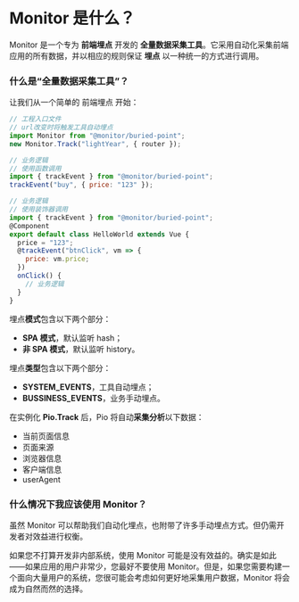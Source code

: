 # Monitor 是什么？

Monitor 是一个专为 **前端埋点** 开发的 **全量数据采集工具**。它采用自动化采集前端应用的所有数据，并以相应的规则保证 **埋点** 以一种统一的方式进行调用。

### 什么是“全量数据采集工具”？

让我们从一个简单的 前端埋点 开始：

```js
// 工程入口文件
// url改变时将触发工具自动埋点
import Monitor from "@monitor/buried-point";
new Monitor.Track("lightYear", { router });

// 业务逻辑
// 使用函数调用
import { trackEvent } from "@monitor/buried-point";
trackEvent("buy", { price: "123" });

// 业务逻辑
// 使用装饰器调用
import { trackEvent } from "@monitor/buried-point";
@Component
export default class HelloWorld extends Vue {
  price = "123";
  @trackEvent("btnClick", vm => {
    price: vm.price;
  })
  onClick() {
    // 业务逻辑
  }
}
```

埋点**模式**包含以下两个部分：

- **SPA 模式**，默认监听 hash；
- **非 SPA 模式**，默认监听 history。

埋点**类型**包含以下两个部分：

- **SYSTEM_EVENTS**，工具自动埋点；
- **BUSSINESS_EVENTS**，业务手动埋点。

在实例化 **Pio.Track** 后，Pio 将自动**采集分析**以下数据：

- 当前页面信息
- 页面来源
- 浏览器信息
- 客户端信息
- userAgent

### 什么情况下我应该使用 Monitor？

虽然 Monitor 可以帮助我们自动化埋点，也附带了许多手动埋点方式。但仍需开发者对效益进行权衡。

如果您不打算开发非内部系统，使用 Monitor 可能是没有效益的。确实是如此——如果应用的用户非常少，您最好不要使用 Monitor。但是，如果您需要构建一个面向大量用户的系统，您很可能会考虑如何更好地采集用户数据，Monitor 将会成为自然而然的选择。
